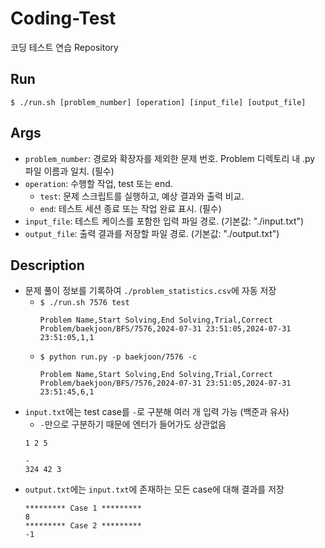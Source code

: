 # Coding-Test
코딩 테스트 연습 Repository
## Run
```
$ ./run.sh [problem_number] [operation] [input_file] [output_file]
```
## Args
- `problem_number`: 경로와 확장자를 제외한 문제 번호. Problem 디렉토리 내 .py 파일 이름과 일치. (필수)
- `operation`: 수행할 작업, test 또는 end.
  - `test`: 문제 스크립트를 실행하고, 예상 결과와 출력 비교.
  - `end`: 테스트 세션 종료 또는 작업 완료 표시. (필수)
- `input_file`: 테스트 케이스를 포함한 입력 파일 경로. (기본값: "./input.txt")
- `output_file`: 출력 결과를 저장할 파일 경로. (기본값: "./output.txt")
## Description
- 문제 풀이 정보를 기록하여 `./problem_statistics.csv`에 자동 저장
  - `$ ./run.sh 7576 test`
    ```
    Problem Name,Start Solving,End Solving,Trial,Correct
    Problem/baekjoon/BFS/7576,2024-07-31 23:51:05,2024-07-31 23:51:05,1,1
    ```
  - `$ python run.py -p baekjoon/7576 -c`
    ```
    Problem Name,Start Solving,End Solving,Trial,Correct
    Problem/baekjoon/BFS/7576,2024-07-31 23:51:05,2024-07-31 23:51:45,6,1
    ```
- `input.txt`에는 test case를 `-`로 구분해 여러 개 입력 가능 (백준과 유사)
  - `-`만으로 구분하기 때문에 엔터가 들어가도 상관없음   
  ```
  1 2 5
  
  -
  324 42 3
  ```
- `output.txt`에는 `input.txt`에 존재하는 모든 case에 대해 결과를 저장
  ```
  ********* Case 1 *********
  8
  ********* Case 2 *********
  -1
  ```
